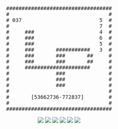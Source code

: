 <pre align="center">

##################################
#                                #
# 037                         5  #
#                             7  #
#     ###                     4  #
#     ###                     6  #
#     ###                     5  #
#     ###       ###########   3  #
#     ###       ###       ##     #
#     ###       ###       ##     #
#     #####################      #
#               ###              #
#               ###              #
#               ###              #
#                                #
#       [53662736-772837]        #
#                                #
##################################
</pre>
<div align="center"><img src="https://img.shields.io/badge/L-5-green"> <img src="https://img.shields.io/badge/S-7-teal"> <img src="https://img.shields.io/badge/H-4-purple"> <img src="https://img.shields.io/badge/N-6-white"> <img src="https://img.shields.io/badge/K-5-blue"> <img src="https://img.shields.io/badge/E-3-orange"></div>
